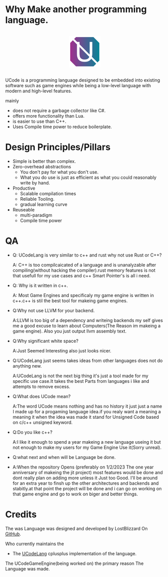 # Why Make another programming language.

<div align="center" style="display:grid;place-items:center;">
<p>

<img src="Logo.png" alt="UCodeLang Logo" width="100"/>

</p>

<div align=left>

UCode is a programming language designed to be embedded into existing software such as game engines while being a low-level language with modern and high-level features.

mainly

- does not require a garbage collector like C#.
- offers more functionality than Lua.
- is easier to use than C++.
- Uses Compile time power to reduce boilerplate.


# Design Principles/Pillars

- Simple is better than complex.
- Zero-overhead abstractions
  - You don't pay for what you don't use.
  - What you do use is just as efficient as what you could reasonably write by hand.
-  Productive
   - Scalable compilation times
   - Reliable Tooling.
   - gradual learning curve
- Reuseable 
  - multi-paradigm
  - Compile time power


# QA

-  Q: UCodeLang is very similar to c++ and rust why not use Rust or C++?

   A: C++ is too compilcaicated of a language and is unanalyzable after compiling(without hacking the compiler).rust memory features is not that usefull for my use cases and c++ Smart Pointer's is all i need.

- Q: Why is it written in c++.

  A: Most Game Engines and specificaly my game engine is written in c++.c++ is stil the best tool for makeing game engines.

- Q:Why not use LLVM for your backend.

  A:LLVM is too big of a dependency and writeing backends my self gives me a good excuse to learn about Computers(The Reason im makeing a game engine).
   Also you just output llvm assembly text.

- Q:Why significant white space?

  A:Just Seemed Interesting also just looks nicer. 


- Q:UCodeLang just seems takes ideas from other languages does not do anything new. 

  A:UCodeLang is not the next big thing it's just a tool made for my specific use case.It takes the best Parts from languages i like and attempts to remove excess. 

- Q:What does UCode mean? 
  
  A:The word UCode means nothing and has no history it just just a name I made up for a progaming language idea.if you realy want a meaning a meaning it when the idea was made it stand for Unsigned Code based on c/c++ unsigned keyword.


- Q:Do you like c++?

  A:I like it enough to spend a year makeing a new language useing it but not enough to make my users for my Game Engine Use it(Sorry unreal).


- Q:what next and when will be Language be done.


- A:When the repository Opens (preferably on 1/2/2023 The one year anniversary of makeing the jit project) most features would be done and dont really plan on adding more unless it Just too Good. I'll be around for an extra year to finsh up the other architectures and backends and stabitly.at that point the project will be done and i can go on working on that game engine and go to work on biger and better things.

# Credits
The was Language was designed  and developed by LostBlizzard On [GitHub](https://github.com/LostbBlizzard).

Who currently maintains the 

- The [UCodeLang](https://github.com/LostbBlizzard/UCodeLang) cplusplus implementation of the language.

The UCodeGameEngine(being worked on) the primary reason The Language was made.

